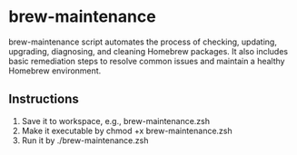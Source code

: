 # brew-maintenance

brew-maintenance script automates the process of checking, updating, upgrading, diagnosing, and cleaning Homebrew packages. It also includes basic remediation steps to resolve common issues and maintain a healthy Homebrew environment.

Instructions
------------
1. Save it to workspace, e.g., brew-maintenance.zsh
2. Make it executable by chmod +x brew-maintenance.zsh
3. Run it by ./brew-maintenance.zsh
